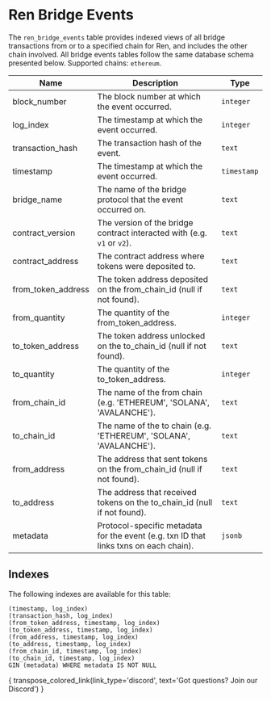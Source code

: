 
# Ren Bridge Events

The `ren_bridge_events` table provides indexed views of all bridge transactions from or to a specified chain for Ren, and includes the other chain involved. All bridge events tables follow the same database schema presented below. Supported chains: `ethereum`.

| Name                | Description                                                                 | Type        |
| --------- | --------- | --------------------------------------------------------------------------- |
| block_number | The block number at which the event occurred. | `integer` |
| log_index | The timestamp at which the event occurred. | `integer` |
| transaction_hash | The transaction hash of the event. | `text` |
| timestamp | The timestamp at which the event occurred. | `timestamp` |
| bridge_name | The name of the bridge protocol that the event occurred on. | `text` |
| contract_version | The version of the bridge contract interacted with (e.g. `v1` or `v2`). | `text` |
| contract_address | The contract address where tokens were deposited to. | `text` |
| from_token_address | The token address deposited on the from_chain_id (null if not found). | `text` |
| from_quantity | The quantity of the from_token_address. | `integer` |
| to_token_address | The token address unlocked on the to_chain_id (null if not found). | `text` |
| to_quantity | The quantity of the to_token_address. | `integer` |
| from_chain_id | The name of the from chain (e.g. 'ETHEREUM', 'SOLANA', 'AVALANCHE'). | `text` |
| to_chain_id | The name of the to chain (e.g. 'ETHEREUM', 'SOLANA', 'AVALANCHE'). | `text` |
| from_address | The address that sent tokens on the from_chain_id (null if not found). | `text` |
| to_address | The address that received tokens on the to_chain_id (null if not found). | `text` |
| metadata | Protocol-specific metadata for the event (e.g. txn ID that links txns on each chain). | `jsonb` |

## Indexes
The following indexes are available for this table:

```
(timestamp, log_index)
(transaction_hash, log_index)
(from_token_address, timestamp, log_index)
(to_token_address, timestamp, log_index)
(from_address, timestamp, log_index)
(to_address, timestamp, log_index)
(from_chain_id, timestamp, log_index)
(to_chain_id, timestamp, log_index)
GIN (metadata) WHERE metadata IS NOT NULL
```

{ transpose_colored_link(link_type='discord', text='Got questions?  Join our Discord') }

